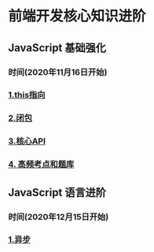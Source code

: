 # 前端开发核心知识进阶

## JavaScript 基础强化

### 时间(2020年11月16日开始)

### [1.this指向](1.JavaScript基础强化/this指向.md)

### [2.闭包](1.JavaScript基础强化/闭包.md)

### [3.核心API](1.JavaScript基础强化/核心API.md)

### [4. 高频考点和题库](1.JavaScript基础强化/高频考点和基础题库.md)

## JavaScript 语言进阶

### 时间(2020年12月15日开始)

### [1.异步](2.JavaScript语言进阶/异步.md)
